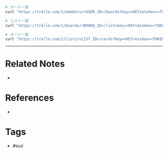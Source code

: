```sh
# ボード一覧
curl "https://trello.com/1/members/<USER_ID>/boards?key=<KEY>&token=<TOKEN>&fields=name"

# リスト一覧
curl "https://trello.com/1/boards/<BOARD_ID>/listskey=<KEY>&token=<TOKEN>&fields=name"

# カード一覧
curl "https://trello.com/1/lists/<LIST_ID>/cards?key=<KEY>&token=<TOKEN>&fields=name"
```

---
# Related Notes
- 

# References
- 

# Tags
- #tool 